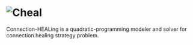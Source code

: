 # ![Cheal](https://socialify.git.ci/StardustDL/cheal/image?description=1&font=Bitter&forks=1&issues=1&language=1&owner=1&pulls=1&stargazers=1&theme=Light "Cheal")

Connection-HEALing is a quadratic-programming modeler and solver for connection healing strategy problem.
